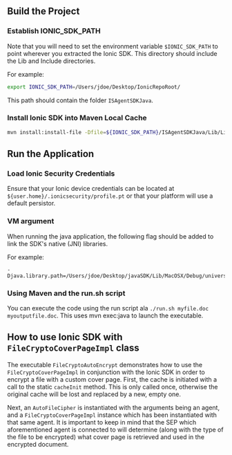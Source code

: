 ## Build the Project

### Establish IONIC_SDK_PATH

Note that you will need to set the environment variable `$IONIC_SDK_PATH` to point wherever you extracted the Ionic SDK.
This directory should include the Lib and Include directories.

For example:
```bash
export IONIC_SDK_PATH=/Users/jdoe/Desktop/IonicRepoRoot/
```
This path should contain the folder `ISAgentSDKJava`.

### Install Ionic SDK into Maven Local Cache

```bash
mvn install:install-file -Dfile=${IONIC_SDK_PATH}/ISAgentSDKJava/Lib/Linux/Release/universal/AgentSdkJava.jar -DgroupId=com.ionicsecurity -DartifactId=sdk -Dversion=1.2.1 -Dpackaging=jar
```

## Run the Application

### Load Ionic Security Credentials

Ensure that your Ionic device credentials can be located at `${user.home}/.ionicsecurity/profile.pt` or that your platform will use a default persistor.

### VM argument

When running the java application, the following flag should be added to link the SDK's native (JNI) libraries.

For example:
```plain
-Djava.library.path=/Users/jdoe/Desktop/javaSDK/Lib/MacOSX/Debug/universal
```

### Using Maven and the run.sh script
You can execute the code using the run script ala ```./run.sh myfile.doc myoutputfile.doc```. This uses mvn exec:java to launch the executable.

## How to use Ionic SDK with `FileCryptoCoverPageImpl` class

The executable `FileCryptoAutoEncrypt` demonstrates how to use the `FileCryptoCoverPageImpl` in conjunction with the Ionic SDK in order to encrypt a file with a custom cover page.
First, the cache is initiated with a call to the static `cacheInit` method.
This is only called once, otherwise the original cache will be lost and replaced by a new, empty one. 

Next, an `AutoFileCipher` is instantiated with the arguments being an agent, and a `FileCryptoCoverPageImpl` instance which has been instantiated with that same agent.
It is important to keep in mind that the SEP which aforementioned agent is connected to will determine (along with the type of the file to be encrypted) what cover page is retrieved and used in the encrypted document.

